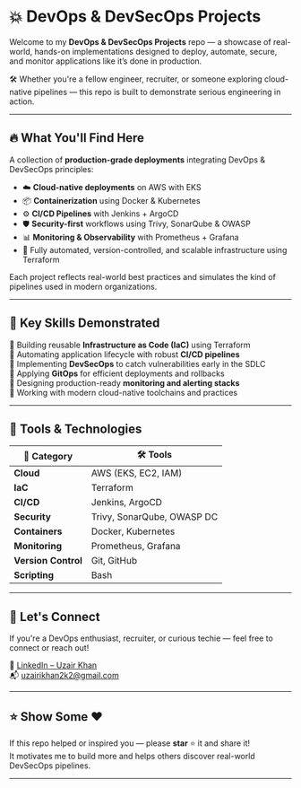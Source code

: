 # 💥 DevOps & DevSecOps Projects

Welcome to my **DevOps & DevSecOps Projects** repo — a showcase of real-world, hands-on implementations designed to deploy, automate, secure, and monitor applications like it’s done in production.  

🛠️ Whether you're a fellow engineer, recruiter, or someone exploring cloud-native pipelines — this repo is built to demonstrate serious engineering in action.

---

## 🔥 What You'll Find Here

A collection of **production-grade deployments** integrating DevOps & DevSecOps principles:

- ☁️ **Cloud-native deployments** on AWS with EKS
- 📦 **Containerization** using Docker & Kubernetes
- ⚙️ **CI/CD Pipelines** with Jenkins + ArgoCD
- 🛡️ **Security-first** workflows using Trivy, SonarQube & OWASP
- 📊 **Monitoring & Observability** with Prometheus + Grafana
- 🧩 Fully automated, version-controlled, and scalable infrastructure using Terraform

Each project reflects real-world best practices and simulates the kind of pipelines used in modern organizations.

---

## 🧠 Key Skills Demonstrated

🔹 Building reusable **Infrastructure as Code (IaC)** using Terraform  
🔹 Automating application lifecycle with robust **CI/CD pipelines**  
🔹 Implementing **DevSecOps** to catch vulnerabilities early in the SDLC  
🔹 Applying **GitOps** for efficient deployments and rollbacks  
🔹 Designing production-ready **monitoring and alerting stacks**  
🔹 Working with modern cloud-native toolchains and practices

---

## 🧰 Tools & Technologies

| 🚀 Category       | 🛠️ Tools |
|------------------|---------|
| **Cloud**         | AWS (EKS, EC2, IAM) |
| **IaC**           | Terraform |
| **CI/CD**         | Jenkins, ArgoCD |
| **Security**      | Trivy, SonarQube, OWASP DC |
| **Containers**    | Docker, Kubernetes |
| **Monitoring**    | Prometheus, Grafana |
| **Version Control** | Git, GitHub |
| **Scripting**     | Bash |

---

## 🤝 Let's Connect

If you're a DevOps enthusiast, recruiter, or curious techie — feel free to connect or reach out!

🔗 [LinkedIn – Uzair Khan](https://www.linkedin.com/in/iam-uzairikhan)  
📬 uzairikhan2k2@gmail.com  

---

## ⭐ Show Some ❤️

If this repo helped or inspired you — please **star** ⭐ it and share it!  
It motivates me to build more and helps others discover real-world DevSecOps pipelines.

---


